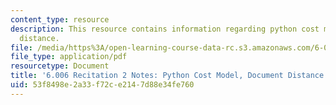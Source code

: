 ```yaml
---
content_type: resource
description: This resource contains information regarding python cost model, document
  distance.
file: /media/https%3A/open-learning-course-data-rc.s3.amazonaws.com/6-006-introduction-to-algorithms-fall-2011/53f8498e2a33f72ce2147d88e34fe760_MIT6_006F11_rec02.pdf
file_type: application/pdf
resourcetype: Document
title: '6.006 Recitation 2 Notes: Python Cost Model, Document Distance'
uid: 53f8498e-2a33-f72c-e214-7d88e34fe760
---
```

